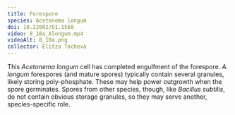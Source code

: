 ```yaml
---
title: Forespore
species: Acetonema longum 
doi: 10.22002/D1.1568
video: 8_10a_Alongum.mp4
videoAlt: 8_10a.png
collector: Elitza Tocheva
---
```


This *Acetonema longum* cell has completed engulfment of the forespore. *A. longum* forespores (and mature spores) typically contain several granules, likely storing poly-phosphate. These may help power outgrowth when the spore germinates. Spores from other species, though, like *Bacillus subtilis*, do not contain obvious storage granules, so they may serve another, species-specific role.

